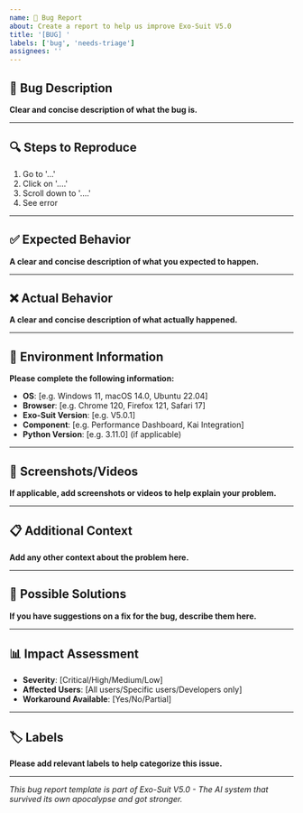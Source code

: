 ```yaml
---
name: 🐛 Bug Report
about: Create a report to help us improve Exo-Suit V5.0
title: '[BUG] '
labels: ['bug', 'needs-triage']
assignees: ''
---
```


## 🐛 **Bug Description**

**Clear and concise description of what the bug is.**

---

## 🔍 **Steps to Reproduce**

1. Go to '...'
2. Click on '....'
3. Scroll down to '....'
4. See error

---

## ✅ **Expected Behavior**

**A clear and concise description of what you expected to happen.**

---

## ❌ **Actual Behavior**

**A clear and concise description of what actually happened.**

---

## 📱 **Environment Information**

**Please complete the following information:**

- **OS**: [e.g. Windows 11, macOS 14.0, Ubuntu 22.04]
- **Browser**: [e.g. Chrome 120, Firefox 121, Safari 17]
- **Exo-Suit Version**: [e.g. V5.0.1]
- **Component**: [e.g. Performance Dashboard, Kai Integration]
- **Python Version**: [e.g. 3.11.0] (if applicable)

---

## 📸 **Screenshots/Videos**

**If applicable, add screenshots or videos to help explain your problem.**

---

## 📋 **Additional Context**

**Add any other context about the problem here.**

---

## 🔧 **Possible Solutions**

**If you have suggestions on a fix for the bug, describe them here.**

---

## 📊 **Impact Assessment**

- **Severity**: [Critical/High/Medium/Low]
- **Affected Users**: [All users/Specific users/Developers only]
- **Workaround Available**: [Yes/No/Partial]

---

## 🏷️ **Labels**

**Please add relevant labels to help categorize this issue.**

---

*This bug report template is part of Exo-Suit V5.0 - The AI system that survived its own apocalypse and got stronger.*

